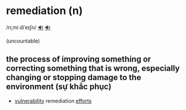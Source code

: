 # remediation (n)

/rɪˌmiːdiˈeɪʃn/ [🔊](https://www.oxfordlearnersdictionaries.com/media/english/uk_pron/r/rem/remed/remediation__gb_1.mp3) [🔊](https://www.oxfordlearnersdictionaries.com/media/english/us_pron/r/rem/remed/remediation__us_2.mp3)

(uncountable)

## the process of improving something or correcting something that is wrong, especially changing or stopping damage to the environment (sự khắc phục)

- [vulnerability](../v/vulnerability-n.md#vulnerability-of-somebodysomething---the-fact-of-being-weak-and-easily-hurt-physically-or-emotionally-lỗ-hổng-điểm-yếu-dễ-bị) remediation [efforts](../e/effort-n.md#an-attempt-to-do-something-especially-when-it-is-difficult-to-do-sự-nỗ-lưc)